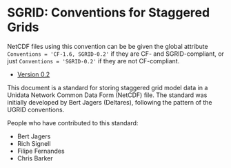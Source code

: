 SGRID: Conventions for Staggered Grids
======================================

NetCDF files using this convention can be be given the global attribute `Conventions = 'CF-1.6, SGRID-0.2'` if they are CF- and SGRID-compliant,
or just `Conventions = 'SGRID-0.2'` if they are not CF-compliant.

* [Version 0.2](http://sgrid.github.io/sgrid/)

This document is a standard for storing staggered grid model data in a Unidata Network Common Data Form (NetCDF) file.
The standard was initially developed by Bert Jagers (Deltares),
following the pattern of the UGRID conventions. 

People who have contributed to this standard:

* Bert Jagers
* Rich Signell
* Filipe Fernandes
* Chris Barker
